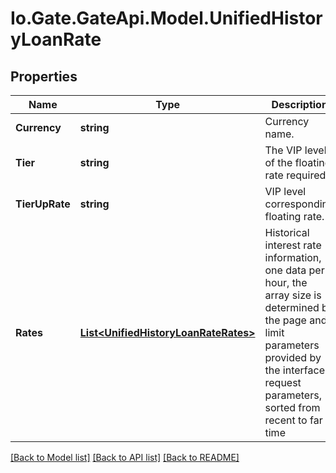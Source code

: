 
# Io.Gate.GateApi.Model.UnifiedHistoryLoanRate

## Properties

Name | Type | Description | Notes
------------ | ------------- | ------------- | -------------
**Currency** | **string** | Currency name. | [optional] 
**Tier** | **string** | The VIP level of the floating rate required. | [optional] 
**TierUpRate** | **string** | VIP level corresponding floating rate. | [optional] 
**Rates** | [**List&lt;UnifiedHistoryLoanRateRates&gt;**](UnifiedHistoryLoanRateRates.md) | Historical interest rate information, one data per hour, the array size is determined by the page and limit parameters provided by the interface request parameters, sorted from recent to far in time | [optional] 

[[Back to Model list]](../README.md#documentation-for-models)
[[Back to API list]](../README.md#documentation-for-api-endpoints)
[[Back to README]](../README.md)
